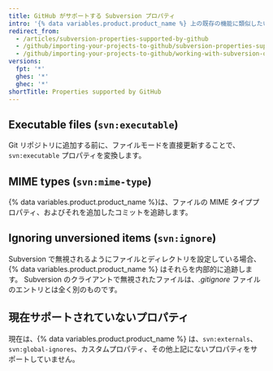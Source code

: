 ```yaml
---
title: GitHub がサポートする Subversion プロパティ
intro: '{% data variables.product.product_name %} 上の既存の機能に類似したいくつかの Subversion ワークフローやプロパティがあります。'
redirect_from:
  - /articles/subversion-properties-supported-by-github
  - /github/importing-your-projects-to-github/subversion-properties-supported-by-github
  - /github/importing-your-projects-to-github/working-with-subversion-on-github/subversion-properties-supported-by-github
versions:
  fpt: '*'
  ghes: '*'
  ghec: '*'
shortTitle: Properties supported by GitHub
---
```


## Executable files (`svn:executable`)

Git リポジトリに追加する前に、ファイルモードを直接更新することで、`svn:executable` プロパティを変換します。

## MIME types (`svn:mime-type`)

{% data variables.product.product_name %}は、ファイルの MIME タイププロパティ、およびそれを追加したコミットを追跡します。

## Ignoring unversioned items (`svn:ignore`)

Subversion で無視されるようにファイルとディレクトリを設定している場合、{% data variables.product.product_name %} はそれらを内部的に追跡します。 Subversion のクライアントで無視されたファイルは、*.gitignore* ファイルのエントリとは全く別のものです。

## 現在サポートされていないプロパティ

現在は、{% data variables.product.product_name %} は、`svn:externals`、`svn:global-ignores`、カスタムプロパティ、その他上記にないプロパティをサポートしていません。
